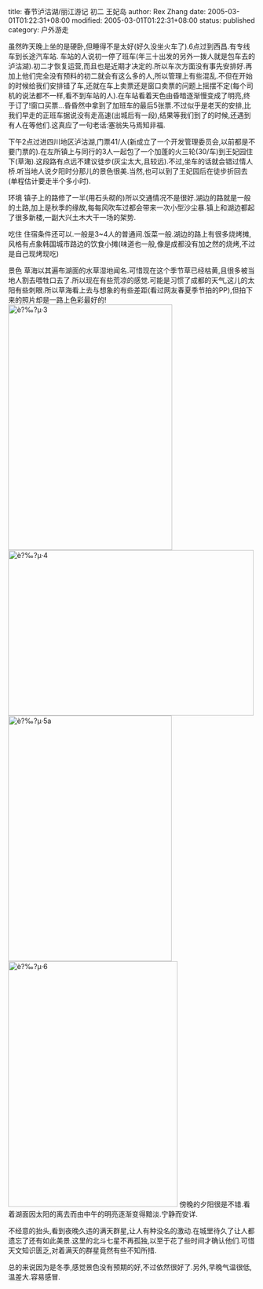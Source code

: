 title: 春节泸沽湖/丽江游记 初二 王妃岛
author: Rex Zhang
date: 2005-03-01T01:22:31+08:00
modified: 2005-03-01T01:22:31+08:00
status: published
category: 户外游走

虽然昨天晚上坐的是硬卧,但睡得不是太好(好久没坐火车了).6点过到西昌.有专线车到长途汽车站.
车站的人说初一停了班车(年三十出发的另外一拨人就是包车去的泸沽湖).初二才恢复运营,而且也是近期才决定的.所以车次方面没有事先安排好.再加上他们完全没有预料的初二就会有这么多的人,所以管理上有些混乱.不但在开始的时候给我们安排错了车,还就在车上卖票还是窗口卖票的问题上摇摆不定(每个司机的说法都不一样,看不到车站的人).在车站看着天色由昏暗逐渐慢变成了明亮,终于订了!窗口买票...昏昏然中拿到了加班车的最后5张票.不过似乎是老天的安排,比我们早走的正班车据说没有走高速(出城后有一段),结果等我们到了的时候,还遇到有人在等他们.这真应了一句老话:塞翁失马焉知非福.

下午2点过进四川地区泸沽湖,门票41/人(新成立了一个开发管理委员会,以前都是不要门票的).在左所镇上与同行的3人一起包了一个加蓬的火三轮(30/车)到王妃园住下(草海).这段路有点远不建议徒步(灰尘太大,且较远).不过,坐车的话就会错过情人桥.听当地人说夕阳时分那儿的景色很美.当然,也可以到了王妃园后在徒步折回去(单程估计要走半个多小时).

环境
镇子上的路修了一半(用石头砌的)所以交通情况不是很好.湖边的路就是一般的土路,加上是秋季的缘故,每每风吹车过都会带来一次小型沙尘暴.镇上和湖边都起了很多新楼,一副大兴土木大干一场的架势.

吃住
住宿条件还可以.一般是3~4人的普通间.饭菜一般.湖边的路上有很多烧烤摊,风格有点象韩国城市路边的饮食小摊(味道也一般,像是成都没有加之然的烧烤,不过是自己现烤现吃)

景色
草海以其遍布湖面的水草湿地闻名.可惜现在这个季节草已经枯黄,且很多被当地人割去喂牲口去了.所以现在有些荒凉的感觉.可能是习惯了成都的天气,这儿的太阳有些刺眼.所以草海看上去与想象的有些差距(看过网友春夏季节拍的PP),但拍下来的照片却是一路上色彩最好的!
<a href="http://www.flickr.com/photos/rexzhang/5279510/" title="Photo Sharing"><img alt="è?‰?μ·3" height="500" src="http://photos4.flickr.com/5279510_0f6a8778de.jpg" width="334" /></a>
<a href="http://www.flickr.com/photos/rexzhang/5332275/" title="Photo Sharing"><img alt="è?‰?μ·4" height="337" src="http://photos5.flickr.com/5332275_98685ead60.jpg" width="500" /></a>
<a href="http://www.flickr.com/photos/rexzhang/5507876/" title="Photo Sharing"><img alt="è?‰?μ·5a" height="500" src="http://photos4.flickr.com/5507876_a38bca2af3.jpg" width="333" /></a>
<a href="http://www.flickr.com/photos/rexzhang/5508082/" title="Photo Sharing"><img alt="è?‰?μ·6" height="500" src="http://photos5.flickr.com/5508082_b2ea1fd7a1.jpg" width="345" /></a>
傍晚的夕阳很是不错.看着湖面因太阳的离去而由中午的明亮逐渐变得黯淡.宁静而安详.

不经意的抬头,看到夜晚久违的满天群星,让人有种没名的激动.在城里待久了让人都遗忘了还有如此美景.这里的北斗七星不再孤独,以至于花了些时间才确认他们.可惜天文知识匮乏,对着满天的群星竟然有些不知所措.

总的来说因为是冬季,感觉景色没有预期的好,不过依然很好了.另外,早晚气温很低,温差大.容易感冒.
